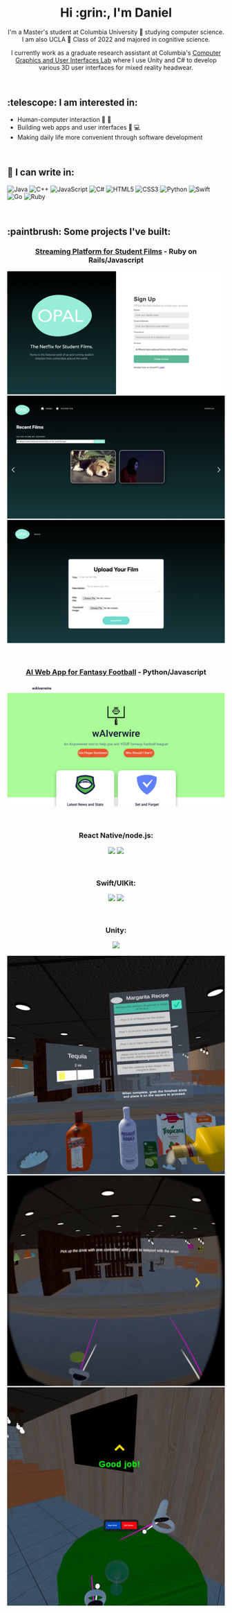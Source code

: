 <h1 align='center'> Hi :grin:, I'm Daniel </h1>

<p align="center">
I'm a Master's student at Columbia University 🦁 studying computer science. I am also UCLA 🐻 Class of 2022 and majored in cognitive science. 
</p>

<p align="center">I currently work as a graduate research assistant at Columbia's <a href="https://graphics.cs.columbia.edu/home" target="_blank" rel="noreferrer">Computer Graphics and User Interfaces Lab</a> where I use Unity and C# to develop various 3D user interfaces for mixed reality headwear.</p>

</br>


<h2 align='left'>:telescope: I am interested in: </h2>

- Human-computer interaction 👦 🤖
- Building web apps and user interfaces 📱 💻
- Making daily life more convenient through software development

</br>


## 📝 I can write in:

![Java](https://img.shields.io/badge/java-%23ED8B00.svg?style=for-the-badge&logo=openjdk&logoColor=white)
![C++](https://img.shields.io/badge/c++-%2300599C.svg?style=for-the-badge&logo=c%2B%2B&logoColor=white)
![JavaScript](https://img.shields.io/badge/javascript-%23323330.svg?style=for-the-badge&logo=javascript&logoColor=%23F7DF1E)
![C#](https://img.shields.io/badge/c%23-%23239120.svg?style=for-the-badge&logo=csharp&logoColor=white)
![HTML5](https://img.shields.io/badge/html5-%23E34F26.svg?style=for-the-badge&logo=html5&logoColor=white)
![CSS3](https://img.shields.io/badge/css3-%231572B6.svg?style=for-the-badge&logo=css3&logoColor=white)
![Python](https://img.shields.io/badge/python-3670A0?style=for-the-badge&logo=python&logoColor=ffdd54)
![Swift](https://img.shields.io/badge/swift-F54A2A?style=for-the-badge&logo=swift&logoColor=white)
![Go](https://img.shields.io/badge/go-%2300ADD8.svg?style=for-the-badge&logo=go&logoColor=white)
![Ruby](https://img.shields.io/badge/ruby-%23CC342D.svg?style=for-the-badge&logo=ruby&logoColor=white)

</br>

<h2 align='left'>:paintbrush: Some projects I've built: </h2>

<h3 align="center"> <a href="https://github.com/dhu16/opal-local" target="_blank" rel="noreferrer"> Streaming Platform for Student Films</a> - Ruby on Rails/Javascript </h3>
<p align="center">
  <img src="https://github.com/dhu16/dhu16/blob/main/Screenshot%202023-12-28%20at%208.11.05%20PM.png?raw=true"/>
  <img src="https://github.com/dhu16/dhu16/blob/main/Screenshot%202023-12-28%20at%208.10.30%20PM.png?raw=true"/>
  <img src="https://github.com/dhu16/dhu16/blob/main/Screenshot%202023-12-28%20at%208.26.57%20PM.png?raw=true"/>
</p>

</br>

<h3 align="center"> <a href="https://dhu16.pythonanywhere.com/" target="_blank" rel="noreferrer">AI Web App for Fantasy Football</a> - Python/Javascript </h3>
<p align="center">
  <img src="https://github.com/dhu16/dhu16/blob/main/Screenshot%202023-12-28%20at%208.09.34%20PM.png?raw=true"/>
</p>

</br>

<h3 align="center">React Native/node.js:</h3>
<p align="center">
  <img src="https://user-images.githubusercontent.com/44564696/216665322-318a145c-ee54-41e8-b29b-d248f64fc097.png"/>
  <img src="https://user-images.githubusercontent.com/44564696/216665392-2876e2ac-9a87-4628-b460-58369c7bb1d0.png"/>
</p>

</br>

<h3 align="center">Swift/UIKit:</h3>
<p align="center">
  <img src="https://user-images.githubusercontent.com/44564696/216742178-07e1a5e5-2137-4db9-8e07-659b5bc45088.png"/>
  <img src="https://user-images.githubusercontent.com/44564696/216742235-c1ee35b3-bbc5-4377-b0e2-739bf7f0ca8f.png"/>
</p>

</br>

<h3 align="center">Unity:</h3>
<p align="center">
  <img src="https://user-images.githubusercontent.com/44564696/227084026-939ac3c6-259a-4a8e-a5b5-801263a6a33f.png"/>
</p>
<p align="center">
  <img src="https://github.com/dhu16/dhu16/blob/main/unnamed.jpg?raw=true"/>
  <img src="https://github.com/dhu16/dhu16/blob/main/unnamed.png?raw=true"/>
  <img src="https://github.com/dhu16/dhu16/blob/main/unnamed%20(1).jpg?raw=true"/>
</p>




<!--
**dhu16/dhu16** is a ✨ _special_ ✨ repository because its `README.md` (this file) appears on your GitHub profile.

Here are some ideas to get you started:

- 🔭 I’m currently working on ...
- 🌱 I’m currently learning ...
- 👯 I’m looking to collaborate on ...
- 🤔 I’m looking for help with ...
- 💬 Ask me about ...
- 📫 How to reach me: ...
- 😄 Pronouns: ...
- ⚡ Fun fact: ...
-->
